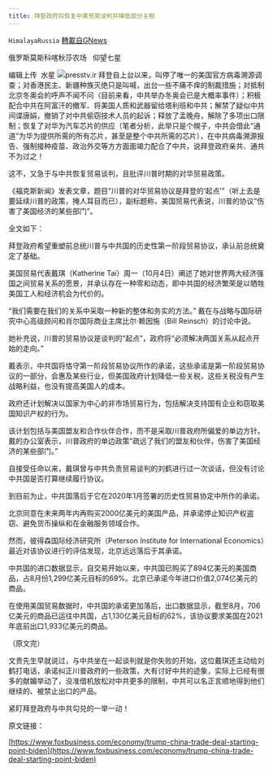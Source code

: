 ```yaml
---
title: 拜登政府将恢复中美贸易谈判并降低部分关税
---
```

`HimalayaRussia` [轉載自GNews](https://gnews.org/zh-hans/1573509/)

俄罗斯莫斯科喀秋莎农场   仰望七星

编辑上传  水星
![](https://assets.gnews.org/wp-content/uploads/2021/10/U.jpg)presstv.ir
拜登自上台以来，叫停了唯一的美国官方病毒溯源调查；对香港民主、新疆种族灭绝只是叫喊，出台一些不痛不痒的制裁措施；对抵制北京冬奥会的呼声不闻不问（目前来看，中共举办冬奥会已是大概率事件）；积极配合中共在阿富汗的撤军、将美国人质和武器留给塔利班和中共；解禁了疑似中共间谍唐娟，撤销了对中共偷窃技术人员的起诉；释放了孟晚舟，解除了多项出口限制；恢复了对华为汽车芯片的供应（笔者分析，此举只是个幌子，中共会借此“通道”为华为提供所需的所有芯片，甚至是整个中共所需的芯片），在中共病毒溯源报告、强制接种疫苗、政治外交等方方面面竭力配合了中共，说拜登政府亲共、通共不为过之！

这不，又急于与中共恢复贸易谈判，且批评川普时期的对华贸易政策。

《福克斯新闻》发表文章，题目“川普的对华贸易协议是拜登的‘起点’”（听上去是要延续川普的政策，掩人耳目而已），副标题称，美国贸易代表说，川普的协议“伤害了美国经济的某些部门”。

全文如下：

拜登政府希望重塑前总统川普与中共国的历史性第一阶段贸易协议，承认前总统奠定了基础。

美国贸易代表戴琪（Katherine Tai）周一（10月4日）阐述了她对世界两大经济强国之间贸易关系的愿景，并承认存在一种零和动态，即中共国的经济繁荣是以牺牲美国工人和经济机会为代价的。

“我们需要在我们的关系中采取一种新的整体和务实的方法。” 戴在与战略与国际研究中心高级顾问和肖尔国际商业主席比尔·赖因施（Bill Reinsch）的讨论中说。

她补充说，川普的贸易协议是谈判的“起点”，政府将“必须解决两国关系从起点开始的走向。”

戴表示，中共国将恪守第一阶段贸易协议所作的承诺，这些承诺是第一阶段贸易协议的一部分，会惠及某些行业，但美国政府计划降低一些关税，这些关税没有产生战略利益，也没有提高美国人的成本。

政府还计划解决以国家为中心的非市场贸易行为，包括解决支持国有企业和窃取美国知识产权的行为。

该计划包括与美国盟友和合作伙伴合作，而不是采取川普政府所偏爱的单边方针。戴的办公室表示，川普政府的单边政策“疏远了我们的盟友和伙伴，伤害了美国经济的某些部门。”

自接受任命以来，戴琪曾与中共负责贸易谈判的刘鹤进行过一次谈话，但没有讨论中共国是否打算继续履行协议。

到目前为止，中共国落后于它在2020年1月签署的历史性贸易协定中所作的承诺。

北京同意在未来两年内再购买2000亿美元的美国产品，并承诺停止知识产权盗窃、避免货币操纵和在金融服务领域合作。

然而，彼得森国际经济研究所（Peterson Institute for International Economics）最近对该协议进行的评估发现，北京远远落后于其承诺。

中共国的进口数据显示，自交易开始以来，中共国已购买了894亿美元的美国商品，占8月份1,299亿美元目标的69%。北京已承诺今年进口价值2,074亿美元的商品。

在使用美国贸易数据时，中共国的承诺更加落后，出口数据显示，截至8月，706亿美元的商品已运往中共国，占1,130亿美元目标的62%，该协议要求美国在2021年底前出口1,933亿美元的商品。

（原文完）

文贵先生早就说过，与中共坐在一起谈判就是你失败的开始，这位戴琪还主动给刘鹤打电话，承诺纠正川普政府的一些政策，大有讨好中共的迹象，实际上已经有很多的献媚举动了，没准借机放松对中共更多的限制，中共可以名正言顺地得到他们继续的、被禁止出口的产品。

紧盯拜登政府与中共勾兑的一举一动！

原文链接：

[https://www.foxbusiness.com/economy/trump-china-trade-deal-starting-point-biden](https://www.foxbusiness.com/economy/trump-china-trade-deal-starting-point-biden)
